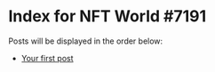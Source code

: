 # Index for NFT World #7191
Posts will be displayed in the order below:

- [Your first post](./001-first.md)

